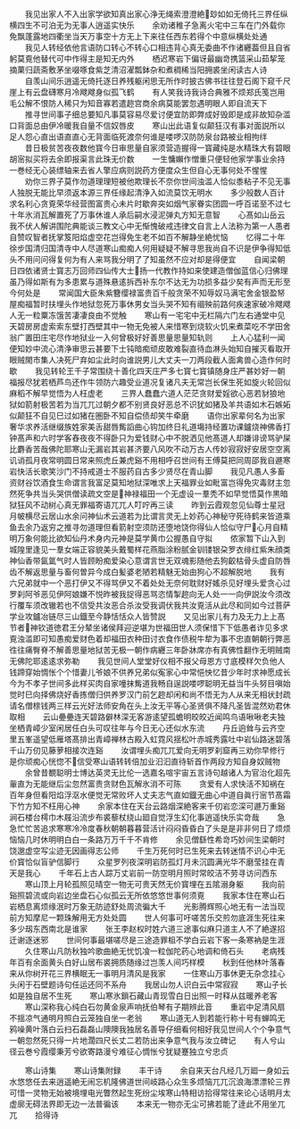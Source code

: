 <!-- { "loadSidebar": true } -->
　　我见出家人不入出家学欲知真出家心浄无绳索澄澄絶玅如如无倚托三界任纵横四生不可泊无为无事人逍遥实快乐
　　余劝诸稚子急离火宅中三车在门外载你免飘蓬露地四衢坐当天万事空十方无上下来往任西东若得个中意纵横处处通
　　我见人转经依他言语防口转心不转心口相违背心真无委曲不作诸纒葢但且自省躬莫覔他替代可中作得主是知无内外
　　栖迟寒岩下偏讶最幽竒携篮采山茹挈笼摘菓归蔬斋敷茅坐啜啄食紫芝清沼濯瓢鉢杂和煮稠稀当阳拥裘坐闲读古人诗
　　自羡山间乐逍遥无倚托逐日养残躯闲思无所作时披古佛书往往登石阁下窥千尺崖上有云盘礴寒月冷飕飕身似孤飞鹤
　　有人笑我诗我诗合典雅不烦郑氏笺岂用毛公解不恨防人稀只为知音寡若遣趂宫商余病莫能罢忽遇明眼人即自流天下
　　推寻世间事子细总要知凡事莫容易尽爱讨便宜防即弊成好毁即是成非故知杂滥口背面总由伊冷暖我自量不信奴唇皮
　　寒山出此语复似颠狂汉有事对面説所以足人怨心直出语直直心无背面临死渡奈何谁是喽啰汉防防泉台路被业相拘绊
　　昔日极贫苦夜夜数他寳今日审思量自家须营造握得一寳藏纯是水精珠大有碧眼胡宻拟买将去余即报渠言此珠无价数
　　一生慵嬾作憎重只便轻他家学事业余持一巻经无心装缥轴来去省人擎应病则説药方便度众生但自心无事何处不惺惺
　　劝你三界子莫作勿道理理短被他欺理长不奈你世间浊滥人恰似黍粘子不见无事人独脱无能比早须返本源三界任缘起清浄入如流莫饮无明水
　　多少般数人百计求名利心贪覔荣华经营图富贵心未片时歇奔突如烟气家眷实团圆一呼百诺至不过七十年氷消瓦解置死了万事休谁人承后嗣水浸泥弹丸方知无意智
　　心髙如山岳云我不伏人解讲围陀典能谈三教文心中无惭愧破戒违律文自言上人法称为第一人愚者自赞叹智者抚掌笈阳焰虚空花岂得免生老不如百不解静坐絶忧恼
　　忆得二十年徐步国清归国清寺中人尽道寒山痴痴人何用疑疑不解寻思我尚自不识是伊争得知低头不用问问得复何为有人来骂我分明了了知虽然不应对却是得便宜
　　自闻梁朝日四依诸贤士寳志万回师四仙传大士扬一代教作持如来使建造僧伽蓝信心归佛理虽乃得如斯有为多患累与道殊悬逺拆西补东尔不达无为功损多益少矣有声而无形至今何处是
　　常闻国大臣朱紫簪缨禄富贵百千般贪荣不知辱奴马满宅舍金银盈帑屋痴福暂时扶埋头作地狱忽死万事休男女当头哭不知有祻殃前路何疾速家破冷飕飕人无一粒粟冻饿苦凄凄良由不觉触
　　寒山有一宅宅中无栏隔六门左右通堂中见天碧房房虚索索东壁打西壁其中一物无免被人来惜寒到烧软火饥来煮菜吃不学田舍翁广置田庄宅尽作地狱业一入何曾极好好善思量思量知轨则
　　上人心猛利一闻便知妙中流心清浄审思云甚要下士钝暗痴顽皮敢难裂直待血淋头始知自摧灭看取开眼贼閙市集人决死尸弃如尘此时向谁説男儿大丈夫一刀两段截人面禽兽心造作何时歇
　　我见转轮王千子常围绕十善化四天庄严多七寳七寳镇随身庄严甚妙好一朝福报尽犹若栖芦鸟还作牛领防六趣受业道况复诸凡夫无常岂长保生死如旋火轮回似麻稻不解早觉悟为人枉虚老
　　三界人蠢蠢六道人茫茫贪财爱婬欲心恶若豺狼地狱如箭射极苦若为当兀兀过朝夕都不别贤良好恶总不识犹如猪及羊共语如木石嫉妬似颠狂不自见巳过如猪在圏卧不知自偿债却笑牛牵磨
　　语你出家辈何名为出家奢华求养活继缀族姓家美舌甜唇觜謟曲心钩加终日礼道塲持经置功课鑪烧神佛香打钟髙声和六时学客舂夜夜不得卧只为爱钱财心中不脱洒见他髙道人却嫌诽谤骂驴屎比麝香苦哉佛陀耶寒山无漏岩其岩甚济要八风吹不动万古人传妙寂寂好安居空空离讥诮孤月夜常明圆日常来照虎丘兼虎谿不用相呼召世间有王傅莫把同周邵我自遯寒岩快活长歌笑沙门不持戒道士不服药自古多少贤尽在青山脚
　　我见凡愚人多畜资财谷饮酒食生命谓言我富足莫知地狱深唯求上天福罪业如毗富岂得免灾毒财主忽然死争共当头哭供僧读疏文空是神禄福田一个无虚设一羣秃不如早觉悟莫作黒暗狱狂风不动树心真无罪福寄语兀兀人叮咛再三读
　　昨到云霞观忽见仙尊士星冠月帔横尽云居山水余问神仙术云道若为比谓言灵无上妙药心神秘守死待鹤来皆道乘鱼去余乃返穷之推寻勿道理但看箭射空须防还堕地饶你得仙人恰似守尸心月自精明万象何能比欲知仙丹术身内元神是莫学黄巾公握愚自守拟
　　侬家暂下山入到城隍里逢见一羣女端正容貌美头戴蜀样花燕脂涂粉腻金钏镂银朶罗衣绯红紫朱顔类神仙香带氤氲气时人皆顾盼痴爱染心意谓言世无双魂影随他去狗齩枯骨头虚自防唇齿不解返思量与畜何曽异今成白髪婆老陋若精魅无始由狗心不超解脱地
　　我有六兄弟就中一个恶打伊又不得骂伊又不着处处无奈何耽财好媱杀见好埋头爱贪心过罗刹阿爷恶见伊阿娘嫌不悦昨被我捉得恶骂恣情掣趂向无人处一一向伊説汝今须改行覆车须改辙若也不信受共汝恶合杀汝受我调伏我共汝覔活从此尽和同如今过菩萨学业攻鑪冶链尽三山鐡至今静恬恬众人皆赞説
　　又见出家儿有力及无力上上髙节者神钦道徳君王分辇坐诸侯拜迎逆堪为世福田世人须保惜下下低愚者诈见多求覔浊滥即可知愚痴爱财色着却福田衣种田讨衣食作债税牛犂为事不忠直朝朝行弊恶徃往痛臀脊不解善思量地狱苦无极一朝作病纒三年卧牀席亦有真佛性翻作无明贼南无佛陀耶逺逺求弥勒
　　我见世间人堂堂好仪相不报父母恩方寸底模样欠负他人钱蹄穿始惆怅个个惜妻儿爷娘不供养兄弟似寃家心中常悒怏忆昔少年时求神愿成长今为不孝子世间多此样买肉自家噇抹觜道我畅自逞説喽啰聪明无益当牛头努目嗔始觉时巳向择佛烧好香拣僧归供养罗汉门前乞趂却闲和尚不悟无为人从来无相状封疏请名僧榇钱两三样云光好法师安角在头上汝无平等心圣贤俱不降凡圣皆混然劝君休取相
　　云山疉疉连天碧路僻林深无客游逺望孤蟾明皎皎近闻鸣鸟语啾啾老夫独坐栖青嶂少室闲居任白头可叹往年与今日无心还似水东流
　　丹丘逈耸与云齐空里五峯遥望低雁塔髙排出青嶂禅林古殿入虹霓风揺松叶赤城秀露吐中岩仙路迷碧落千山万仞见藤萝相接次连谿
　　汝谓埋头痴兀兀爱向无明罗刹窟再三劝你早修行是你顽痴心恍惚不信受寒山语转转倍加业汩汩直待斩首作两段方知自身奴贼物
　　余曾昔覩聪明士博达英灵无比伦一选嘉名喧宇宙五言诗句越诸人为官治化超先軰直为无能继后尘忽然富贵贪财色瓦解氷消不可陈
　　贪爱有人求快活不知祸在百年身但看阳焰浮沤水便觉无常败坏人丈夫志气直如鐡无曲心中道自眞行宻节髙霜下竹方知不枉用心神
　　余家本住在天台云路烟深絶客来千仞岩恋深可遯万重谿涧石楼台樗巾木屐沿流步布裘藜杖绕山廻自觉浮生幻化事逍遥快乐实竒哉
　　急急忙忙苦追求寒寒冷冷度春秋朝朝暮暮营活计闷闷昏昏白了头是是非非何日了烦烦恼恼几时休明明白白一条路万万千千不肯修
　　余见僧繇性希竒巧妙间生梁朝时饶邈虚空写尘迹无因画得志公师
　　千生万死何时已生死来去转迷情不识心中无价寳恰似盲驴信脚行
　　众星罗列夜深明岩防孤灯月未沉圆满光华不磨莹挂在青天是我心
　　千年石上古人踪万丈岩前一防空明月照时常皎洁不劳寻访问西东
　　寒山顶上月轮孤照见晴空一物无可贵天然无价寳埋在五隂溺身躯
　　我向前谿照碧流或向岩边坐盘石心似孤云无所依悠悠世事何须覔
　　我家本住在寒山石岩栖息离烦缘泯时万象无防迹舒处周流徧大千
　　光影腾辉照心地无有一法当现前方知摩尼一颗珠解用无方处处圆
　　世人何事可吁嗟苦乐交煎勿底涯生死往来多少刼东西南北是谁家
　　张王李赵权时姓六道三途事似麻只道主人不了絶遂招迁谢逐迷邪
　　世间何事最堪嗟尽是三途造罪柤不学白云岩下客一条寒衲是生涯
　　久住寒山凡防秋独吟歌曲絶无忧饥飡一粒伽陀药心地调和倚石头
　　老病残年百有余面黄头白好山居布裘拥质随缘过岂羡人间巧样模
　　秋到任他林叶落春来从你树开花三界横眠无一事明月清风是我家
　　一住寒山万事休更无杂念挂心头闲于石壁题诗句任运还同不系舟
　　我居山勿人识白云中常寂寂
　　寒山子长如是独自居不生死
　　寒山寒氷鎻石藏山青现雪白日出照一时释从兹暖养老客
　　寒山深称我心纯白石勿黄金泉声响抚伯琴有子期辨此音
　　重岩中足清风扇不揺凉气通明月照白云笼独自坐一老翁
　　寒山道无人到若能行称十号有蝉鸣无鸦噪黄叶落白云扫石磊磊山隩隩我独居名善导仔细看何相好我见世间人个个争意气一朝忽然死只得一片地濶四尺长丈二若防出来争意气我与汝立碑记
　　有人兮山径云巻兮霞缨秉芳兮欲寄路漫兮难征心惆怅兮犹疑蹇独立兮忠贞







　　寒山诗集
　　寒山诗集附録
　　丰干诗
　　余自来天台凡经几万廻一身如云水悠悠任去来逍遥絶无闹忘机隆佛道世间岐路心众生多烦恼兀兀沉浪海漂漂轮三界可惜一灵物无始被境埋电光瞥然起生死纷尘埃寒山特相访拾得常往来论心话明月太虚廓无碍法界即无边一法普徧该
　　本来无一物亦无尘可拂若能了逹此不用坐兀兀
　　拾得诗
